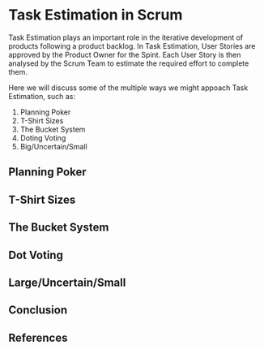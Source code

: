 # Task Estimation in Scrum
Task Estimation plays an important role in the iterative development of products following a product backlog. 
In Task Estimation, User Stories are approved by the Product Owner for the Spint. Each User Story is then analysed by the Scrum Team to estimate the required effort to complete them.

 Here we will discuss some of the multiple ways we might appoach Task Estimation, such as:
 1. Planning Poker
 2. T-Shirt Sizes
 3. The Bucket System
 4. Doting Voting
 5. Big/Uncertain/Small
 
## Planning Poker



## T-Shirt Sizes



## The Bucket System



## Dot Voting



## Large/Uncertain/Small



## Conclusion



## References
